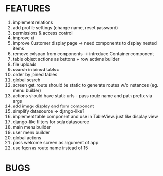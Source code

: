 # FEATURES
1. implement relations
5. add profile settings (change name, reset password)
6. permissions & access control
7. improve ui
8. improve Customer display page -> need components to display nested items
9. remove colspan from components -> introduce Container component
10. table object actions as buttons + row actions builder
11. file uploads
12. search in joined tables
13. order by joined tables
14. global search
15. screen get_route should be static to generate routes w/o instances (eg. menu builder)
16. actions should have static urls - pass route name and path prefix via args
17. add image display and form component
18. simplify datasource -> django-like?
19. implement table component and use in TableView. just like display view
20. django-like filters for sqla datasource
21. main menu builder
22. user menu builder
23. global actions
24. pass welcome screen as argument of app
25. use fqcn as route name instead of 15
# BUGS

